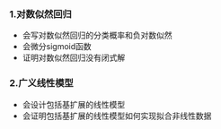 ### 1.对数似然回归

* 会写对数似然回归的分类概率和负对数似然
* 会微分sigmoid函数
* 证明对数似然回归没有闭式解

### 2.广义线性模型

* 会设计包括基扩展的线性模型
* 会证明包括基扩展的线性模型如何实现拟合非线性数据